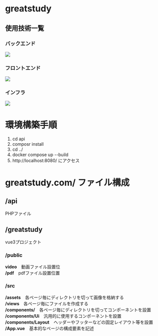 # greatstudy

## 使用技術一覧
### バックエンド
<img src="https://img.shields.io/badge/-Php-777BB4.svg?logo=php&style=for-the-badge">

### フロントエンド
<img src="https://img.shields.io/badge/-Vue.js-4FC08D.svg?logo=vue.js&style=for-the-badge">

### インフラ
<img src="https://img.shields.io/badge/-Docker-1488C6.svg?logo=docker&style=for-the-badge">

# 環境構築手順
1. cd api
2. composr install
3. cd ../
4. docker compose up --build
5. http://localhost:8080/ にアクセス

# greatstudy.com/ ファイル構成
## /api
PHPファイル
## /greatstudy
vue3プロジェクト  
### /public
**video**　動画ファイル設置位  
**/pdf**　pdfファイル設置位置  
### /src
**/assets**　各ページ毎にディレクトリを切って画像を格納する  
**/views**　各ページ毎にファイルを作成する  
**/components/**　各ページ毎にディレクトリを切ってコンポーネントを設置  
**/components/Ui**　汎用的に使用するコンポーネントを設置  
**/components/Layout**　ヘッダーやフッターなどの固定レイアウト等を設置  
**/App.vue**　基本的なページの構成要素を記述  
